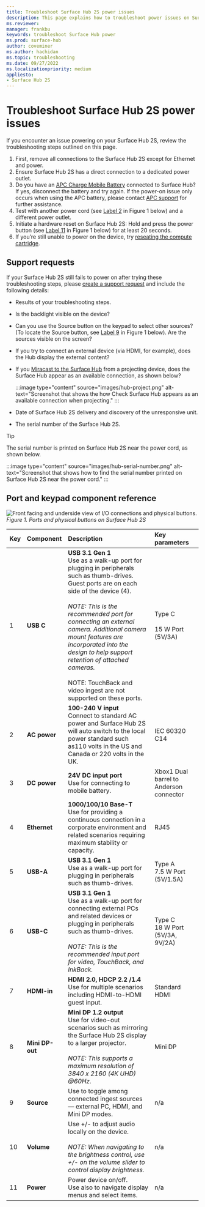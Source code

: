```yaml
---
title: Troubleshoot Surface Hub 2S power issues
description: This page explains how to troubleshoot power issues on Surface Hub. 
ms.reviewer: 
manager: frankbu
keywords: troubleshoot Surface Hub power
ms.prod: surface-hub
author: coveminer
ms.author: hachidan
ms.topic: troubleshooting
ms.date: 09/27/2022
ms.localizationpriority: medium
appliesto:
- Surface Hub 2S
---
```


# Troubleshoot Surface Hub 2S power issues

If you encounter an issue powering on your Surface Hub 2S, review the troubleshooting steps outlined on this page. 

1. First, remove all connections to the Surface Hub 2S except for Ethernet and power.
2. Ensure Surface Hub 2S has a direct connection to a dedicated power outlet.
3. Do you have an [APC Charge Mobile Battery](https://www.apc.com/us/en/campaign/apc-charge-mobile-battery-for-microsoft-surface-hub-2.jsp) connected to Surface Hub? If yes, disconnect the battery and try again. If the power-on issue only occurs when using the APC battery, please contact [APC support](https://www.apc.com/us/en/support/contact-us/) for further assistance.
4. Test with another power cord (see [Label 2](#port-and-keypad-component-reference) in Figure 1 below) and a different power outlet.
5. Initiate a hardware reset on Surface Hub 2S: Hold and press the power button (see [Label 11](#port-and-keypad-component-reference) in Figure 1 below) for at least 20 seconds.
6. If you’re still unable to power on the device, try [reseating the compute cartridge](/surface-hub/surface-hub-2s-pack-components#how-to-replace-and-pack-your-surface-hub-2s-compute-cartridge). 

## Support requests

If your Surface Hub 2S still fails to power on after trying these troubleshooting steps, please [create a support request](https://support.serviceshub.microsoft.com/supportforbusiness/onboarding) and include the following details:
 
- Results of your troubleshooting steps.
- Is the backlight visible on the device?
- Can you use the Source button on the keypad to select other sources? (To locate the Source button, see [Label 9](#port-and-keypad-component-reference) in Figure 1 below). Are the sources visible on the screen?
- If you try to connect an external device (via HDMI, for example), does the Hub display the external content?
- If you [Miracast to the Surface Hub](surface-hub-2s-connect.md) from a projecting device, does the Surface Hub appear as an available connection, as shown below? 

    :::image type="content" source="images/hub-project.png" alt-text="Screenshot that shows the how Check Surface Hub appears as an available connection when projecting." :::

- Date of Surface Hub 2S delivery and discovery of the unresponsive unit.
- The serial number of the Surface Hub 2S.

> [!TIP]
> The serial number is printed on Surface Hub 2S near the power cord, as shown below.

:::image type="content" source="images/hub-serial-number.png" alt-text="Screenshot that shows how to find the serial number printed on Surface Hub 2S near the power cord." :::

## Port and keypad component reference

 ![Front facing and underside view of I/O connections and physical buttons.](images/hub2s-schematic.png)
*Figure 1. Ports and physical buttons on Surface Hub 2S*

|**Key**|**Component**|**Description**|**Key parameters**|
|:--- |:--------- |:----------- |:-------------- |
| 1 | **USB C** | **USB 3.1 Gen 1** <br> Use as a walk-up port for plugging in peripherals such as thumb-drives. Guest ports are on each side of the device (4).<br> <br> *NOTE: This is the recommended port for connecting an external camera. Additional camera mount features are incorporated into the design to help support retention of attached cameras.*<br> <br> NOTE: TouchBack and video ingest are not supported on these ports. | Type C <br> <br> 15 W Port (5V/3A)       |
| 2 | **AC power** | **100-240 V input** <br> Connect to standard AC power and Surface Hub 2S will auto switch to the local power standard such as110 volts in the US and Canada or 220 volts in the UK. | IEC 60320 C14 |
| 3 | **DC power** | **24V DC input port** <br> Use for connecting to mobile battery. | Xbox1 Dual barrel to Anderson connector |
| 4 | **Ethernet** | **1000/100/10 Base-T** <br> Use for providing a continuous connection in a corporate environment and related scenarios requiring maximum stability or capacity. | RJ45 |
| 5 | **USB-A** | **USB 3.1 Gen 1** <br> Use as a walk-up port for plugging in peripherals such as thumb-drives. | Type A<br>7.5 W Port (5V/1.5A) |
| 6 | **USB-C** | **USB 3.1 Gen 1** <br> Use as a walk-up port for connecting external PCs and related devices or plugging in peripherals such as thumb-drives.<br> <br> *NOTE: This is the recommended  input port for video, TouchBack, and InkBack.* | Type C <br> 18 W Port (5V/3A, 9V/2A) |
| 7 | **HDMI-in** | **HDMI 2.0, HDCP 2.2 /1.4** <br> Use for multiple scenarios including HDMI-to-HDMI guest input. | Standard HDMI |
| 8 | **Mini DP-out** | **Mini DP 1.2 output** <br> Use for video-out scenarios such as mirroring the Surface Hub 2S display to a larger projector.<br> <br> *NOTE: This supports a maximum resolution of 3840 x 2160 (4K UHD) @60Hz.* | Mini DP |
| 9 | **Source**  | Use to toggle among connected ingest sources — external PC, HDMI, and Mini DP modes. | n/a |
| 10 | **Volume** | Use +/- to adjust audio locally on the device. <br> <br> *NOTE: When navigating to the brightness control, use +/- on the volume slider to control display brightness.* | n/a |
| 11 | **Power** | Power device on/off. <br> Use also to navigate display menus and select items. | n/a |